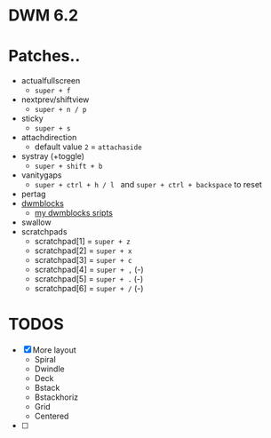 # DWM 6.2
# Patches..
- actualfullscreen
	- `super + f`
- nextprev/shiftview
	- `super + n / p`
- sticky
	- `super + s`
- attachdirection
	- default value `2` = `attachaside` 
- systray (+toggle)
	- `super + shift + b`
- vanitygaps
	- `super + ctrl + h / l ` and `super + ctrl + backspace` to reset 
- pertag 
- [dwmblocks](https://github.com/romariorobby/sucklessaqs/tree/master/dwmblocks)
	- [my dwmblocks sripts](https://github.com/romariorobby/dotfiles/tree/main/dot_local/bin/blocks)
- swallow
- scratchpads
	- scratchpad[1] = `super + z` 
	- scratchpad[2] = `super + x` 
	- scratchpad[3] = `super + c` 
	- scratchpad[4] = `super + ,` (-)
	- scratchpad[5] = `super + .` (-)
	- scratchpad[6] = `super + /` (-)

# TODOS
- [X] More layout 
	- Spiral
	- Dwindle
	- Deck
	- Bstack
	- Bstackhoriz
	- Grid
	- Centered
- [ ] 

